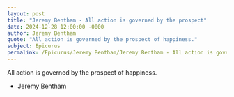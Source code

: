 ```yaml
---
layout: post
title: "Jeremy Bentham - All action is governed by the prospect"
date: 2024-12-28 12:00:00 -0000
author: Jeremy Bentham
quote: "All action is governed by the prospect of happiness."
subject: Epicurus
permalink: /Epicurus/Jeremy Bentham/Jeremy Bentham - All action is governed by the prospect
---
```


All action is governed by the prospect of happiness.

- Jeremy Bentham
